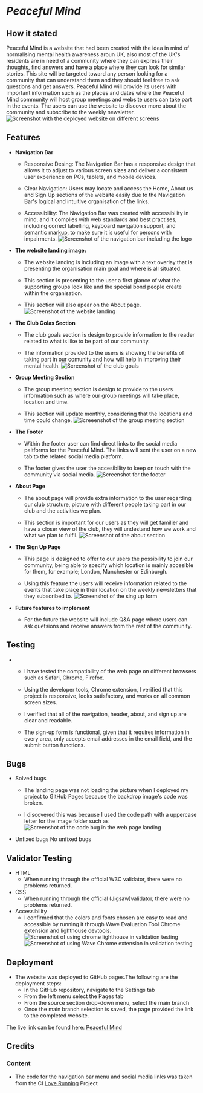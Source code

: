 # *Peaceful Mind*

## How it stated
Peaceful Mind is a website that had been created with the idea in mind of normalising mental health awareness aroun UK, also most of the UK's residents are in need of a community where they can express their thoughts, find answers and have a place where they can look for similar stories. This site will be targeted toward any person looking for a community that can understand them and they should feel free to ask questions and get answers. Peaceful Mind will provide its users with important information such as the places and dates where the Peaceful Mind community will host group meetings and website users can take part in the events. The users can use the website to discover more about the community and subscribe to the weekly newsletter.
![Screenshot with the deployed website on different screens](assets/images/website-view.jpg)


## Features

- **Navigation Bar**

    * Responsive Desing: The Navigation Bar has a responsive design that allows it to adjust to various screen sizes and deliver a consistent user experience on PCs, tablets, and mobile devices.

    * Clear Navigation: Users may locate and access the Home, About us and Sign Up sections of the website easily due to the Navigation Bar's logical and intuitive organisation of the links.

    * Accessibility: The Navigation Bar was created with accessibility in mind, and it complies with web standards and best practises, including correct labelling, keyboard navigation support, and semantic markup, to make sure it is useful for persons with impairments.
![Screenshot of the navigation bar including the logo](assets/images/navigation-bar.png)

- **The website landing image:**

    * The website landing is including an image with a text overlay that is presenting the organisation main goal and where is all situated. 

    * This section is presenting to the user a first glance of what the supporting groups look like and the special bond people create within the organisation.

    * This section will also apear on the About page.
![Screenshot of the website landing](assets/images/webpage-landing.jpg)

- **The Club Golas Section**

    * The club goals section is design to provide information to the reader related to what is like to be part of our community.

    * The information provided to the users is showing the benefits of taking part in our comunity and how will help in improving their mental health.
![Screenshot of the club goals](assets/images/club-goals.jpg)

- **Group Meeting Section**

    * The group meeting section is design to provide to the users information such as where our group meetings will take place, location and time.

    * This section will update monthly, considering that the locations and time could change.
![Screeenshot of the group meeting section](assets/images/meetings-location.jpg)

- **The Footer**

    * Within the footer user can find direct links to the social media paltforms for the Peaceful Mind. The links will sent the user on a new tab to the related social media platform.

    * The footer gives the user the accesibility to keep on touch with the community via social media.
![Screenshot for the footer](assets/images/footer.png)

- **About Page**

    * The about page will provide extra information to the user regarding our club structure, picture with different people taking part in our club and the activities we plan.

    * This section is important for our users as they will get familier and have a closer view of the club, they will undestand how we work and what we plan to fulfil.
 ![Screenshot of the about section](assets/images/about.jpeg)

- **The Sign Up Page**

    * This page is designed to offer to our users the possibility to join our community, being able to specify which location is mainly accesible for them, for example; London, Manchester or Edinburgh. 

    * Using this feature the users will receive information related to the events that take place in their location on the weekly newsletters that they subscribed to.
![Screenshot of the sing up form](assets/images/sign-up.jpg)

- **Future features to implement**

    * For the future the website will include Q&A page where users can ask quetsions and receive answers from the rest of the community.


## Testing
- 
    * I have tested the compatibility of the web page on different browsers such as Safari, Chrome, Firefox.

    * Using the developer tools, Chrome extension, I verified that this project is responsive, looks satisfactory, and works on all common screen sizes.

    * I verified that all of the navigation, header, about, and sign up are clear and readable.

    * The sign-up form is functional, given that it requires information in every area, only accepts email addresses in the email field, and the submit button functions.

## Bugs
- Solved bugs
    * The landing page was not loading the picture when I deployed my project to GitHub Pages because the backdrop image's code was broken.

    * I discovered this was because I used the code path with a uppercase letter for the image folder such as
    ![Screenshot of the code bug in the web page landing](assets/images/cover-bug-code.png)

- Unfixed bugs
No unfixed bugs

## Validator Testing

- HTML
    * When running through the official W3C validator, there were no problems returned.
- CSS
    *  When running through the official (Jigsaw)validator, there were no problems returned.
- Accessibility 
    * I confirmed that the colors and fonts chosen are easy to read and accessible by running it through Wave Evaluation Tool Chrome extension and lighthouse devtools.
    ![Screenshot of using chrome lighthouse in validation testing](assets/images/lighthouse-check.png)
    ![Screenshot of using Wave Chrome extension in validation testing](assets/images/wave-test.jpg)

## Deployment
- The website was deployed to GitHub pages.The following are the deployment steps:
    * In the GitHub repository, navigate to the Settings tab
    * From the left menu select the Pages tab
    * From the source section drop-down menu, select the main branch
    * Once the main branch selection is saved, the page provided the link to the completed website.

The live link can be found here: [Peaceful Mind](https://martaczm.github.io/peaceful-mind/)

## Credits

### Content
-  The code for the navigation bar menu and social media links was taken from the CI [Love Running](https://github.com/Code-Institute-Solutions/love-running-2.0-sourcecode.git) Project

